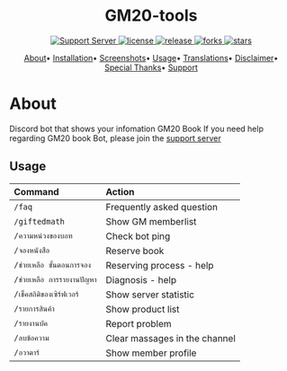 <h1 align = "center">GM20-tools</h1>
<p align = "center">
  <a href = "https://cdn.discordapp.com/attachments/975979987142320171/996020871003123823/E0687751-6DE0-4D28-80AB-A982EE4A4ED2.jpg">
    <img src = "https://discord.com/api/guilds/982294501295001672/widget.png" alt = "Support Server">
  </a>
  <a href = "https://github.com/Sodynoizz/GM20-tools">
    <img src = "https://img.shields.io/github/license/Sodynoizz/GM20-tools" alt = "license">
  </a>
  <a href = "https://github.com/Sodynoizz/GM20-tools">
    <img src = "https://img.shields.io/github/v/release/Sodynoizz/GM20-tools" alt = "release">
  </a>
  <a href = "https://github.com/Sodynoizz/GM20-tools/fork">
    <img src = "https://img.shields.io/github/forks/Sodynoizz/GM20-tools" alt = "forks">
  </a>
  <a href = "https://github.com/Sodynoizz/GM20-tools">
    <img src = "https://img.shields.io/github/stars/Sodynoizz/GM20-tools" alt = "stars">
  </a>
  
</p>

<p align = "center">
  <a href = "#about">About</a>•
  <a href = "#installation">Installation</a>•
  <a href = "#screenshots">Screenshots</a>•
  <a href = "#usage">Usage</a>•
  <a href = "#translations">Translations</a>•
  <a href = "#disclaimer">Disclaimer</a>•
  <a href = "#special-thanks">Special Thanks</a>•
  <a href = "#support-me">Support</a>
</p>

<!-- Inspired by Red Discord Bot -->
<!-- https://github.com/Cog-Creators/Red-DiscordBot -->

# About

Discord bot that shows your infomation GM20 Book
If you need help regarding GM20 book Bot, please join the [support server]

## Usage

| Command                       | Action                                                                                                     |
| :---------------------------- | :--------------------------------------------------------------------------------------------------------- |
| `/faq` | Frequently asked question |
| `/giftedmath` | Show GM memberlist |
| `/ความหน่วงของบอท` | Check bot ping |
| `/จองหนังสือ`  | Reserve book |
| `/ช่วยเหลือ ขั้นตอนการจอง` | Reserving process - help |
| `/ช่วยเหลือ การรายงานปัญหา` | Diagnosis - help |
| `/เช็คสถิติของเซิร์ฟเวอร์` | Show server statistic |
| `/รายการสินค้า` | Show product list |
| `/รายงานบัค` | Report problem |
| `/ลบข้อความ` | Clear massages in the channel |
| `/อวาตาร์` | Show member profile |

  [support server]: <https://cdn.discordapp.com/attachments/975979987142320171/996020871003123823/E0687751-6DE0-4D28-80AB-A982EE4A4ED2.jpg>
